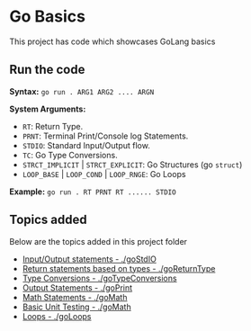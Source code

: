 # Go Basics

This project has code which showcases GoLang basics

## Run the code

**Syntax:** `go run . ARG1 ARG2 .... ARGN`

**System Arguments:**

- `RT`: Return Type.
- `PRNT`: Terminal Print/Console log Statements.
- `STDIO`: Standard Input/Output flow.
- `TC`: Go Type Conversions.
- `STRCT_IMPLICIT` | `STRCT_EXPLICIT`: Go Structures (go `struct`)
- `LOOP_BASE` | `LOOP_COND` | `LOOP_RNGE`: Go Loops

**Example:** `go run . RT PRNT RT ...... STDIO`

## Topics added

Below are the topics added in this project folder

- [Input/Output statements - ./goStdIO](/goBasics/goStdIO/README.md)
- [Return statements based on types - ./goReturnType](/goBasics/goReturnType/README.md)
- [Type Conversions - ./goTypeConversions](/goBasics/goTypeConversions/README.md)
- [Output Statements - ./goPrint](/goBasics/goPrint/README.md)
- [Math Statements - ./goMath](/goBasics/goMath/README.md)
- [Basic Unit Testing - ./goMath](/goBasics/goMath/README.md)
- [Loops - ./goLoops](/goBasics/goLoops/README.md)
